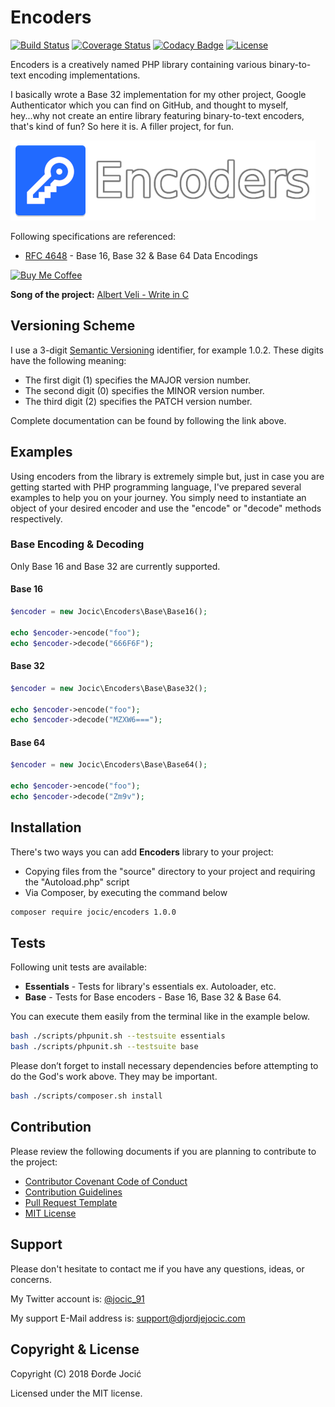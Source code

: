 # Encoders

[![Build Status](https://travis-ci.org/jocic/PHP.Encoders.svg?branch=master)](https://travis-ci.org/jocic/PHP.Encoders) [![Coverage Status](https://coveralls.io/repos/github/jocic/PHP.Encoders/badge.svg?branch=master)](https://coveralls.io/github/jocic/PHP.Encoders?branch=master) [![Codacy Badge](https://api.codacy.com/project/badge/Grade/4d076b843bb6460ca56c5428b1e8d14d)](https://www.codacy.com/app/jocic/PHP.Encoders?utm_source=github.com&amp;utm_medium=referral&amp;utm_content=jocic/PHP.Encoders&amp;utm_campaign=Badge_Grade) [![License](https://poser.pugx.org/jocic/encoders/license)](https://packagist.org/packages/jocic/encoders)

Encoders is a creatively named PHP library containing various binary-to-text encoding implementations.

I basically wrote a Base 32 implementation for my other project, Google Authenticator which you can find on GitHub, and thought to myself, hey...why not create an entire library featuring binary-to-text encoders, that's kind of fun? So here it is. A filler project, for fun.

![Project Image](images/project-image-small.png)

Following specifications are referenced:

*   [RFC 4648](other/specifications/rfc4648.txt) - Base 16, Base 32 & Base 64 Data Encodings

[![Buy Me Coffee](images/buy-me-coffee.png)](https://www.paypal.me/DjordjeJocic)

**Song of the project:** [Albert Veli - Write in C](https://www.youtube.com/watch?v=1S1fISh-pag)

## Versioning Scheme

I use a 3-digit [Semantic Versioning](https://semver.org/spec/v2.0.0.html) identifier, for example 1.0.2. These digits have the following meaning:

*   The first digit (1) specifies the MAJOR version number.
*   The second digit (0) specifies the MINOR version number.
*   The third digit (2) specifies the PATCH version number.

Complete documentation can be found by following the link above.

## Examples

Using encoders from the library is extremely simple but, just in case you are getting started with PHP programming language, I've prepared several examples to help you on your journey. You simply need to instantiate an object of your desired encoder and use the "encode" or "decode" methods respectively.

### Base Encoding & Decoding

Only Base 16 and Base 32 are currently supported.

#### Base 16

```php
$encoder = new Jocic\Encoders\Base\Base16();

echo $encoder->encode("foo");
echo $encoder->decode("666F6F");
```

#### Base 32

```php
$encoder = new Jocic\Encoders\Base\Base32();

echo $encoder->encode("foo");
echo $encoder->decode("MZXW6===");
```

#### Base 64

```php
$encoder = new Jocic\Encoders\Base\Base64();

echo $encoder->encode("foo");
echo $encoder->decode("Zm9v");
```

## Installation

There's two ways you can add **Encoders** library to your project:

*   Copying files from the "source" directory to your project and requiring the "Autoload.php" script
*   Via Composer, by executing the command below

```bash
composer require jocic/encoders 1.0.0
```

## Tests

Following unit tests are available:

*   **Essentials** - Tests for library's essentials ex. Autoloader, etc.
*   **Base** - Tests for Base encoders - Base 16, Base 32 & Base 64.

You can execute them easily from the terminal like in the example below.

```bash
bash ./scripts/phpunit.sh --testsuite essentials
bash ./scripts/phpunit.sh --testsuite base
```

Please don’t forget to install necessary dependencies before attempting to do the God's work above. They may be important.

```bash
bash ./scripts/composer.sh install
```

## Contribution

Please review the following documents if you are planning to contribute to the project:

*   [Contributor Covenant Code of Conduct](code-of-conduct.md)
*   [Contribution Guidelines](contributing.md)
*   [Pull Request Template](pull-request-template.md)
*   [MIT License](license.md)

## Support

Please don't hesitate to contact me if you have any questions, ideas, or concerns.

My Twitter account is: [@jocic_91](https://www.twitter.com/jocic_91)

My support E-Mail address is: [support@djordjejocic.com](mailto:support@djordjejocic.com)

## Copyright & License

Copyright (C) 2018 Đorđe Jocić

Licensed under the MIT license.
